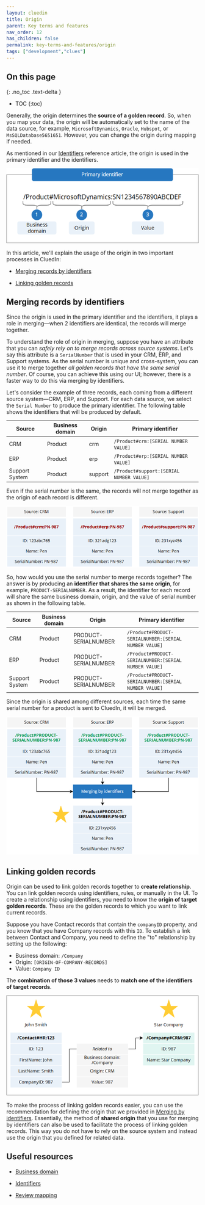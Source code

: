 ```yaml
---
layout: cluedin
title: Origin
parent: Key terms and features
nav_order: 12
has_children: false
permalink: key-terms-and-features/origin
tags: ["development","clues"]
---
```

## On this page
{: .no_toc .text-delta }
- TOC
{:toc}

Generally, the origin determines the **source of a golden record**. So, when you map your data, the origin will be automatically set to the name of the data source, for example, `MicrosoftDynamics`, `Oracle`, `Hubspot`, or `MsSQLDatabase5651651`. However, you can change the origin during mapping if needed.

As mentioned in our [Identifiers](/key-terms-and-features/entity-codes) reference article, the origin is used in the primary identifier and the identifiers.

![entity-origin-code.png](../../assets/images/key-terms-and-features/entity-origin-code.png)

In this article, we'll explain the usage of the origin in two important processes in CluedIn:

- [Merging records by identifiers](#merging-records-by-identifiers)

- [Linking golden records](#linking-golden-records)

## Merging records by identifiers

Since the origin is used in the primary identifier and the identifiers, it plays a role in merging—when 2 identifiers are identical, the records will merge together.

To understand the role of origin in merging, suppose you have an attribute that you can _safely rely on to merge records across source systems_. Let's say this attribute is a `SerialNumber` that is used in your CRM, ERP, and Support systems. As the serial number is unique and cross-system, you can use it to merge together _all golden records that have the same serial number_. Of course, you can achieve this using our UI; however, there is a faster way to do this via merging by identifiers.

Let's consider the example of three records, each coming from a different source system—CRM, ERP, and Support. For each data source, we select the `Serial Number` to produce the primary identifier. The following table shows the identifiers that will be produced by default.

| Source | Business domain | Origin | Primary identifier |
|--|--|--|--|
| CRM | Product | crm | `/Product#crm:[SERIAL NUMBER VALUE]` |
| ERP | Product | erp | `/Product#erp:[SERIAL NUMBER VALUE]` |
| Support System | Product | support | `/Product#support:[SERIAL NUMBER VALUE]` |

Even if the serial number is the same, the records will not merge together as the origin of each record is different.

![merging-by-codes-1.png](../../assets/images/key-terms-and-features/merging-by-codes-1.png)

So, how would you use the serial number to merge records together? The answer is by producing an **identifier that shares the same origin**, for example, `PRODUCT-SERIALNUMBER`. As a result, the identifier for each record will share the same business domain, origin, and the value of serial number as shown in the following table.

| Source | Business domain | Origin | Primary identifier |
|--|--|--|--|
| CRM | Product | PRODUCT-SERIALNUMBER | `/Product#PRODUCT-SERIALNUMBER:[SERIAL NUMBER VALUE]` |
| ERP | Product | PRODUCT-SERIALNUMBER | `/Product#PRODUCT-SERIALNUMBER:[SERIAL NUMBER VALUE]` |
| Support System | Product | PRODUCT-SERIALNUMBER | `/Product#PRODUCT-SERIALNUMBER:[SERIAL NUMBER VALUE]` |

Since the origin is shared among different sources, each time the same serial number for a product is sent to CluedIn, it will be merged.

![merging-by-codes-2.png](../../assets/images/key-terms-and-features/merging-by-codes-2.png)

## Linking golden records

Origin can be used to link golden records together to **create relationship**. You can link golden records using identifiers, rules, or manually in the UI. To create a relationship using identifiers, you need to know the **origin of target golden records**. These are the golden records to which you want to link current records.

Suppose you have Contact records that contain the `companyID` property, and you know that you have Company records with this `ID`. To establish a link between Contact and Company, you need to define the "to" relationship by setting up the following:

- Business domain: `/Company`
- Origin: `[ORIGIN-OF-COMPANY-RECORDS]`
- Value: `Company ID`

The **combination of those 3 values** needs to **match one of the identifiers of target records**.

![linking-golden-records.png](../../assets/images/key-terms-and-features/linking-golden-records.png)

To make the process of linking golden records easier, you can use the recommendation for defining the origin that we provided in [Merging by identifiers](#merging-records-by-identifiers). Essentially, the method of **shared origin** that you use for merging by identifiers can also be used to facilitate the process of linking golden records. This way you do not have to rely on the source system and instead use the origin that you defined for related data.

## Useful resources

- [Business domain](/key-terms-and-features/entity-type)

- [Identifiers](/key-terms-and-features/entity-codes)

- [Review mapping](/integration/review-mapping)